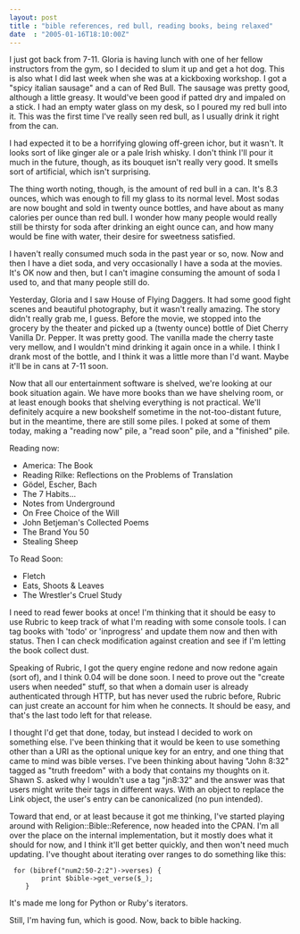 ```yaml
---
layout: post
title : "bible references, red bull, reading books, being relaxed"
date  : "2005-01-16T18:10:00Z"
---
```

I just got back from 7-11.  Gloria is having lunch with one of her fellow instructors from the gym, so I decided to slum it up and get a hot dog.  This is also what I did last week when she was at a kickboxing workshop.  I got a "spicy italian sausage" and a can of Red Bull.  The sausage was pretty good, although a little greasy.  It would've been good if patted dry and impaled on a stick.  I had an empty water glass on my desk, so I poured my red bull into it. This was the first time I've really seen red bull, as I usually drink it right from the can.

I had expected it to be a horrifying glowing off-green ichor, but it wasn't. It looks sort of like ginger ale or a pale Irish whisky.  I don't think I'll pour it much in the future, though, as its bouquet isn't really very good.  It smells sort of artificial, which isn't surprising.

The thing worth noting, though, is the amount of red bull in a can.  It's 8.3 ounces, which was enough to fill my glass to its normal level.  Most sodas are now bought and sold in twenty ounce bottles, and have about as many calories per ounce than red bull.  I wonder how many people would really still be thirsty for soda after drinking an eight ounce can, and how many would be fine with water, their desire for sweetness satisfied.

I haven't really consumed much soda in the past year or so, now.  Now and then I have a diet soda, and very occasionally I have a soda at the movies.  It's OK now and then, but I can't imagine consuming the amount of soda I used to, and that many people still do.

Yesterday, Gloria and I saw House of Flying Daggers.   It had some good fight scenes and beautiful photography, but it wasn't really amazing.  The story didn't really grab me, I guess.  Before the movie, we stopped into the grocery by the theater and picked up a (twenty ounce) bottle of Diet Cherry Vanilla Dr. Pepper.  It was pretty good.  The vanilla made the cherry taste very mellow, and I wouldn't mind drinking it again once in a while.  I think I drank most of the bottle, and I think it was a little more than I'd want.  Maybe it'll be in cans at 7-11 soon.

Now that all our entertainment software is shelved, we're looking at our book situation again.  We have more books than we have shelving room, or at least enough books that shelving everything is not practical.  We'll definitely acquire a new bookshelf sometime in the not-too-distant future, but in the meantime, there are still some piles.  I poked at some of them today, making a "reading now" pile, a "read soon" pile, and a "finished" pile.

Reading now:
<ul>
<li>America: The Book</li>
<li>Reading Rilke: Reflections on the Problems of Translation</li>
<li>Gödel, Escher, Bach</li>
<li>The 7 Habits...</li>
<li>Notes from Underground</li>
<li>On Free Choice of the Will</li>
<li>John Betjeman's Collected Poems</li>
<li>The Brand You 50</li>
<li>Stealing Sheep</li>
</ul>

To Read Soon:
<ul>
<li>Fletch</li>
<li>Eats, Shoots & Leaves</li>
<li>The Wrestler's Cruel Study</li>
</ul>

I need to read fewer books at once!  I'm thinking that it should be easy to use Rubric to keep track of what I'm reading with some console tools.  I can tag books with 'todo' or 'inprogress' and update them now and then with status. Then I can check modification against creation and see if I'm letting the book collect dust.

Speaking of Rubric, I got the query engine redone and now redone again (sort of), and I think 0.04 will be done soon.  I need to prove out the "create users when needed" stuff, so that when a domain user is already authenticated through HTTP, but has never used the rubric before, Rubric can just create an account for him when he connects.  It should be easy, and that's the last todo left for that release.

I thought I'd get that done, today, but instead I decided to work on something else.  I've been thinking that it would be keen to use something other than a URI as the optional unique key for an entry, and one thing that came to mind was bible verses.  I've been thinking about having "John 8:32" tagged as "truth freedom" with a body that contains my thoughts on it.  Shawn S. asked why I wouldn't use a tag "jn8:32" and the answer was that users might write their tags in different ways.  With an object to replace the Link object, the user's entry can be canonicalized (no pun intended).

Toward that end, or at least because it got me thinking, I've started playing around with Religion::Bible::Reference, now headed into the CPAN.  I'm all over the place on the internal implementation, but it mostly does what it should for now, and I think it'll get better quickly, and then won't need much updating. I've thought about iterating over ranges to do something like this:
<pre><code>	for (bibref("num2:50-2:2")->verses) {
		print $bible->get_verse($_);
	}
</code></pre>

It's made me long for Python or Ruby's iterators.

Still, I'm having fun, which is good.  Now, back to bible hacking.
